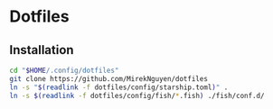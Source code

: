 # Dotfiles

## Installation

```bash
cd "$HOME/.config/dotfiles"
git clone https://github.com/MirekNguyen/dotfiles
ln -s "$(readlink -f dotfiles/config/starship.toml)" .
ln -s $(readlink -f dotfiles/config/fish/*.fish) ./fish/conf.d/
```
